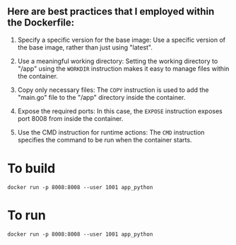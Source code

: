 ## Here are best practices that I employed within the Dockerfile:

1. Specify a specific version for the base image: Use a specific version of the base image, rather than just using "latest". 

2. Use a meaningful working directory: Setting the working directory to "/app" using the `WORKDIR` instruction makes it easy to manage files within the container. 

3. Copy only necessary files: The `COPY` instruction is used to add the "main.go" file to the "/app" directory inside the container.
 
4. Expose the required ports: In this case, the `EXPOSE` instruction exposes port 8008 from inside the container. 

5. Use the CMD instruction for runtime actions: The `CMD` instruction specifies the command to be run when the container starts. 



# To build
```
docker run -p 8008:8008 --user 1001 app_python
```

# To run
```
docker run -p 8008:8008 --user 1001 app_python
```